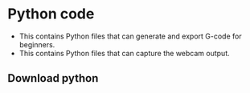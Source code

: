 # Python code 
- This contains Python files that can generate and export G-code for beginners.
- This contains Python files that can capture the webcam output.

## Download python

